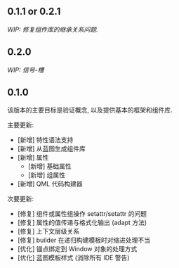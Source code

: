 ## 0.1.1 or 0.2.1

_WIP: 修复组件库的继承关系问题._

## 0.2.0

_WIP: 信号-槽_

## 0.1.0

该版本的主要目标是验证概念, 以及提供基本的框架和组件库.

主要更新:

- [新增] 特性语法支持
- [新增] 从蓝图生成组件库
- [新增] 属性
  - [新增] 基础属性
  - [新增] 组属性
- [新增] QML 代码构建器

次要更新:

- [修复] 组件或属性组操作 setattr/setattr 的问题
- [修复] 属性的值传递与格式化输出 (adapt 方法)
- [修复] 上下文层级关系
- [修复] builder 在递归构建模板时对缩进处理不当
- [优化] 锚点绑定到 Window 对象的处理方式
- [优化] 蓝图模板样式 (消除所有 IDE 警告)
